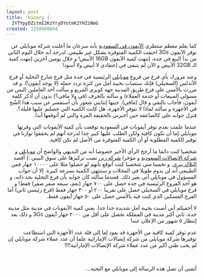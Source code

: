 ```yaml
---
layout: post
title: !binary |-
  2YTYpyDZitmI2KzYryDYotmK2YHZiNmG
created: 1258960844
---
```

<p style="direction: rtl; text-align: right;">كما يعلم معظم منتظري <a href="http://www.apple.com/sa/iphone/">الآيفون في السعودية</a> بأنه سرعان ما أعلنت شركة موبايلي عن توفر الآيفون 3Gs اختفت الكمية المتوفرة بشكل غير طبيعي. لدرجة أنه خلال اليوم الثاني من بدأ البيع في جدة، إنتهت كمية الآيفون 16GB الأبيض! و خلال يومين آخرين إنتهت كمية الـ 32GB الأبيض و الآن لم يتبقى في إعتقادي لا أبيض ولا أسود!</p>
<p style="direction: rtl; text-align: right;">وعند مرورك بأي فرع من فروع <a href="http://mobily.com.sa/wps/portal/iphone">موبايلي</a> الرئيسية في جدة مثل فرع شارع التحلية أو فرع الأندلس (السحيلي) فإنك ستصاب بخيبة أمل من كثرة تردد جملة (لا يوجد آيفون!). و قد مررت بالأمس على فرع طريق المدينة جهة كوبري المربع و سألت أحد العاملين (ليس من مسؤلي المبيعات أو خدمة العملاء) و سألته بالحرف (في ولا مافي؟) بدون أن أذكر كلمة آيفون، فأجاب بالنفي و قال (مافي). حينها إنتابني شعور بأن أستفسر عن سبب هذا الشُح في الأجهزة و سألته لماذا لا تتوفر الأجهزة، هل كانت الكمية التي حصلتم عليها قليلة؟. فنزل جوابه علي كالصاعقة حين أخبرني بالحقيقة المرة والتي لم أتوقعها أبدا.</p>
<p style="direction: rtl; text-align: right;">عندما علمت بعدم توفر آيفونات في السعودية توقعت بأن كمية الآيفونات التي وفرتها موبايلي إما أن تكون كافية ولكن الطلب عليها كبير جدا لدرجة أنهم لم يحققوا توازنا في توفير الكمية المطلوبة أو أن الكمية المتوفرة من الأصل لم تكن كافية.</p>
<p style="direction: rtl; text-align: right;">شخصيا كنت دائما ما أرجح الرأي الأخير خصوصا أنه من البديهي والواضح أن <a href="http://mobily.com.sa/wps/portal/iphone">موبايلي</a> و <a href="http://www.stc.com.sa/cws/portal/ar/">شركة الإتصالات السعودية</a> و مؤخرا <a href="http://www.sa.zain.com/autoforms/portal/home">شركة زين</a> تصب تركيزها على سوق البيبي :) أقصد <a href="http://www.blackberry.com/">البلاك بيري</a>. و تخمينا مني شخصيا كنت أتوقع بأنهم لو حصلوا مثلا على ١٠٠٠٠ جهاز فمن الطبيعي أنه لن يدوم طويلا في المحلات و ستنتهي الكمية بسرعة كبيرة. إلا أن جواب المسؤول في موبايلي آتى بغير ذلك. فعندما سألته كان جوابه بأن فرع التحلية بحد ذاته، و هو أحد الفروع الرئيسية في جدة حصل على ٧٠٠ جهاز (نعم، سبعة صفر صفر) فقط! و فرع موبايلي في السحيلي حصل على تقريبا ٢٠٠ أو ٣٠٠ جهاز فقط (فرع رئيسي ثاني) أما الفرع المسكين الذي كنت فيه بالأمس حصل على ٥٠ جهاز آيفون فقط.</p>
<p style="direction: rtl; text-align: right;">لا أخفيكم أني أصبت بخيبة أمل شديدة جدا جدا. يعني كمية الآيفونات في مدينة مثل مدينة جدة، ثاني أكبر مدينة في المملكة تحصل على أقل من ٢٠٠٠ جهاز آيفون 3Gs و ذلك بعد إنتظار ٥ شهور من الإعلان عنه!</p>
<p style="direction: rtl; text-align: right;">عدم توفر كمية كافية من الأجهزة قد يعود إما إلى قلة عدد الأجهزة التي استطاعت توفيرها شركة موبايلي من شركة إتصالات الإماراتية علما أن عدد عملاء شركة موبايلي إن لم يخب ظني أكبر من عدد عملاء شركة الإتصالات الإماراتية!!!!</p>
<p style="direction: rtl; text-align: right;">&nbsp;</p>
<p style="direction: rtl; text-align: right;">أتمنى أن تصل هذه الرسالة إلى موبايلي مع التحية...</p>

